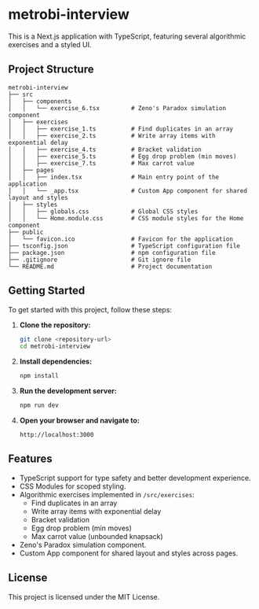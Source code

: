 # metrobi-interview

This is a Next.js application with TypeScript, featuring several algorithmic exercises and a styled UI.

## Project Structure

```
metrobi-interview
├── src
│   ├── components
│   │   └── exercise_6.tsx         # Zeno's Paradox simulation component
│   ├── exercises
│   │   ├── exercise_1.ts          # Find duplicates in an array
│   │   ├── exercise_2.ts          # Write array items with exponential delay
│   │   ├── exercise_4.ts          # Bracket validation
│   │   ├── exercise_5.ts          # Egg drop problem (min moves)
│   │   ├── exercise_7.ts          # Max carrot value
│   ├── pages
│   │   ├── index.tsx              # Main entry point of the application
│   │   └── _app.tsx               # Custom App component for shared layout and styles
│   ├── styles
│   │   ├── globals.css            # Global CSS styles
│   │   └── Home.module.css        # CSS module styles for the Home component
├── public
│   └── favicon.ico                # Favicon for the application
├── tsconfig.json                  # TypeScript configuration file
├── package.json                   # npm configuration file
├── .gitignore                     # Git ignore file
└── README.md                      # Project documentation
```

## Getting Started

To get started with this project, follow these steps:

1. **Clone the repository:**

   ```bash
   git clone <repository-url>
   cd metrobi-interview
   ```

2. **Install dependencies:**

   ```bash
   npm install
   ```

3. **Run the development server:**

   ```bash
   npm run dev
   ```

4. **Open your browser and navigate to:**
   ```
   http://localhost:3000
   ```

## Features

- TypeScript support for type safety and better development experience.
- CSS Modules for scoped styling.
- Algorithmic exercises implemented in `/src/exercises`:
  - Find duplicates in an array
  - Write array items with exponential delay
  - Bracket validation
  - Egg drop problem (min moves)
  - Max carrot value (unbounded knapsack)
- Zeno's Paradox simulation component.
- Custom App component for shared layout and styles across pages.

## License

This project is licensed under the MIT License.
